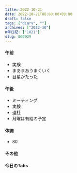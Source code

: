 ```yaml
---
title: 2022-10-21
date: 2022-10-21T00:00:00+09:00
draft: false
tags: ["diary", ""]
archives: ["2022-10"]
n年日記: ["1021"]
slug: 860929
---
```

#### 午前
- 実験
- まあまあうまくいく
- 目星がたった
#### 午後
- ミーティング
- 実験
- 退社
- 月曜は有給の予定
#### 体調
- 80
#### その他
#### 今日のTabs